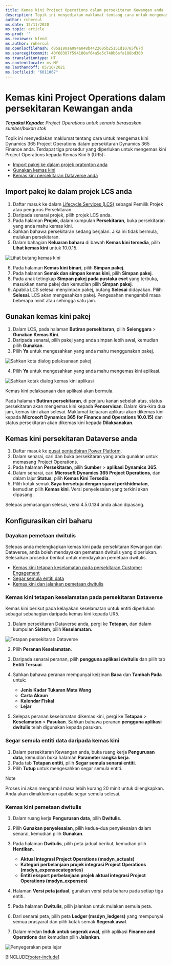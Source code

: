 ```yaml
---
title: Kemas kini Project Operations dalam persekitaran Kewangan anda
description: Topik ini menyediakan maklumat tentang cara untuk mengemas kini Project Operations dalam persekitaran Dynamics 365 Finance anda.
author: ruhercul
ms.date: 12/11/2020
ms.topic: article
ms.prod: ''
ms.reviewer: kfend
ms.author: ruhercul
ms.openlocfilehash: d85a180aa094a048b4422605b25151d10785f67d
ms.sourcegitcommit: 40f68387f594180af64a5e5c748b6efa188bd300
ms.translationtype: HT
ms.contentlocale: ms-MY
ms.lasthandoff: 05/10/2021
ms.locfileid: "6011067"
---
```

# <a name="update-project-operations-in-your-finance-environment"></a>Kemas kini Project Operations dalam persekitaran Kewangan anda

_**Terpakai Kepada:** Project Operations untuk senario berasaskan sumber/bukan stok_


Topik ini menyediakan maklumat tentang cara untuk mengemas kini Dynamics 365 Project Operations dalam persekitaran Dynamics 365 Finance anda. Terdapat tiga prosedur yang diperlukan untuk mengemas kini Project Operations kepada Kemas Kini 5 (UR5):

- [Import pakej ke dalam projek pratonton anda](#import)
- [Gunakan kemas kini](#apply)
- [Kemas kini persekitaran Dataverse anda](#update)

## <a name="import-the-package-into-your-lcs-project"></a><a name="import"></a>Import pakej ke dalam projek LCS anda

1. Daftar masuk ke dalam [Lifecycle Services (LCS)](https://lcs.dynamics.com/) sebagai Pemilik Projek atau pengurus Persekitaran.
2. Daripada senarai projek, pilih projek LCS anda.
3. Pada halaman **Projek**, dalam kumpulan **Persekitaran**, buka persekitaran yang anda mahu kemas kini.
4. Sahkan bahawa persekitaran sedang berjalan. Jika ini tidak bermula, mulakan persekitaran.
5. Dalam bahagian **Keluaran baharu** di bawah **Kemas kini tersedia**, pilih **Lihat kemas kini** untuk 10.0.15.

![Lihat butang kemas kini](media/view-update.png)

6. Pada halaman **Kemas kini binari**, pilih **Simpan pakej**.
7. Pada halaman **Semak dan simpan kemas kini**, pilih **Simpan pakej**.
8. Pada anak tetingkap **Simpan pakej pada pustaka eset** yang terbuka, masukkan nama pakej dan kemudian pilih **Simpan pakej**.
9. Apabila LCS selesai menyimpan pakej, butang **Selesai** didayakan. Pilih **Selesai**. LCS akan mengesahkan pakej. Pengesahan mengambil masa beberapa minit atau sehingga satu jam.


## <a name="apply-the-package-update"></a><a name="apply"></a>Gunakan kemas kini pakej

1. Dalam LCS, pada halaman **Butiran persekitaran**, pilih **Selenggara** > **Gunakan Kemas Kini**.
2. Daripada senarai, pilih pakej yang anda simpan lebih awal, kemudian pilih **Gunakan**.
3. Pilih **Ya** untuk mengesahkan yang anda mahu menggunakan pakej.

![Sahkan kota dialog pelaksanaan pakej](media/confirm-package-deployment.png)

4. Pilih **Ya** untuk mengesahkan yang anda mahu mengemas kini aplikasi.

![Sahkan kotak dialog kemas kini aplikasi](media/confirm-application-update.png)

Kemas kini pelaksanaan dan aplikasi akan bermula. 

Pada halaman **Butiran persekitaran**, di penjuru kanan sebelah atas, status persekitaran akan mengemas kini kepada **Penservisan**. Dalam kira-kira dua jam, kemas kini akan selesai. Maklumat keluaran aplikasi akan dikemas kini kepada **Microsoft Dynamics 365 for Finance and Operations 10.0.15)** dan status persekitaran akan dikemas kini kepada **Dilaksanakan**.


## <a name="update-your-dataverse-environment"></a><a name="update"></a>Kemas kini persekitaran Dataverse anda

1. Daftar masuk ke [pusat pentadbiran Power Platform](https://admin.powerplatform.com/).
2. Dalam senarai, cari dan buka persekitaran yang anda gunakan untuk memasang Project Operations.
3. Pada halaman **Persekitaran**, pilih **Sumber** > **aplikasi Dynamics 365**.
4. Dalam senarai, cari **Microsoft Dynamics 365 Project Operations**, dan dalam lajur **Status**, pilih **Kemas Kini Tersedia**.
5. Pilih kotak semak **Saya bersetuju dengan syarat perkhidmatan**, kemudian pilih **Kemas kini**. Versi penyelesaian yang terkini akan dipasang.

Selepas pemasangan selesai, versi 4.5.0.134 anda akan dipasang.

## <a name="configure-new-features"></a>Konfigurasikan ciri baharu

### <a name="enable-dual-write-mapping"></a>Dayakan pemetaan dwitulis

Selepas anda melengkapkan kemas kini pada persekitaran Kewangan dan Dataverse, anda boleh mendayakan pemetaan dwitulis yang diperlukan. Selesaikan prosedur berikut untuk mendayakan pemetaan dwitulis.

- [Kemas kini tetapan keselamatan pada persekitaran Customer Engagement](#security)
- [Segar semula entiti data](#refresh)
- [Kemas kini dan jalankan pemetaan dwitulis](#run)

### <a name="update-security-settings-on-the-dataverse-environment"></a><a name="security"></a>Kemas kini tetapan keselamatan pada persekitaran Dataverse

Kemas kini berikut pada kelayakan keselamatan untuk entiti diperlukan sebagai sebahagian daripada kemas kini kepada UR5.

1. Dalam persekitaran Dataverse anda, pergi ke **Tetapan**, dan dalam kumpulan **Sistem**, pilih **Keselamatan**.

![Tetapan persekitaran Dataverse](media/Picture21.png)

2. Pilih **Peranan Keselamatan**.
3. Daripada senarai peranan, pilih **pengguna aplikasi dwitulis** dan pilih tab **Entiti Tersuai**. 
4. Sahkan bahawa peranan mempunyai keizinan **Baca** dan **Tambah Pada** untuk:

      - **Jenis Kadar Tukaran Mata Wang**
      - **Carta Akaun** 
      - **Kalendar Fiskal** 
      - **Lejar**

5. Selepas peranan keselamatan dikemas kini, pergi ke **Tetapan** > **Keselamatan** > **Pasukan**. Sahkan bahawa peranan **pengguna aplikasi dwitulis** telah digunakan kepada pasukan. 

### <a name="refresh-data-entities-from-the-update"></a><a name="refresh"></a>Segar semula entiti data daripada kemas kini

1. Dalam persekitaran Kewangan anda, buka ruang kerja **Pengurusan data**, kemudian buka halaman **Parameter rangka kerja**.
2. Pada tab **Tetapan entiti**, pilih **Segar semula senarai entiti**.
3. Pilih **Tutup** untuk mengesahkan segar semula entiti.

 > [!NOTE]
 > Proses ini akan mengambil masa lebih kurang 20 minit untuk dilengkapkan. Anda akan dimaklumkan apabila segar semula selesai.

### <a name="update-dual-write-mappings"></a><a name="run"></a>Kemas kini pemetaan dwitulis

1. Dalam ruang kerja **Pengurusan data**, pilih **Dwitulis**.
2. Pilih **Gunakan penyelesaian**, pilih kedua-dua penyelesaian dalam senarai, kemudian pilih **Gunakan**.
3. Pada halaman **Dwitulis**, pilih peta jadual berikut, kemudian pilih **Hentikan**.

    - **Aktual integrasi Project Operations (msdyn_actuals)**
    - **Kategori perbelanjaan projek integrasi Project Operations (msdyn_expensecategories)**
    - **Entiti eksport perbelanjaan projek aktual integrasi Project Operations (msdyn_expenses)**

4. Halaman **Versi peta jadual**, gunakan versi peta baharu pada setiap tiga entiti.
5. Pada halaman **Dwitulis**, pilih jalankan untuk mulakan semula peta.
6. Dari senarai peta, pilih peta **Ledger (msdyn_ledgers)** yang mempunyai semua prasyarat dan pilih kotak semak **Segerak awal**. 
7. Dalam medan **Induk untuk segerak awal**, pilih aplikasi **Finance and Operations** dan kemudian pilih **Jalankan**.
 
 ![Penyegerakan peta lejar](media/DW6.png)
 


[!INCLUDE[footer-include](../includes/footer-banner.md)]